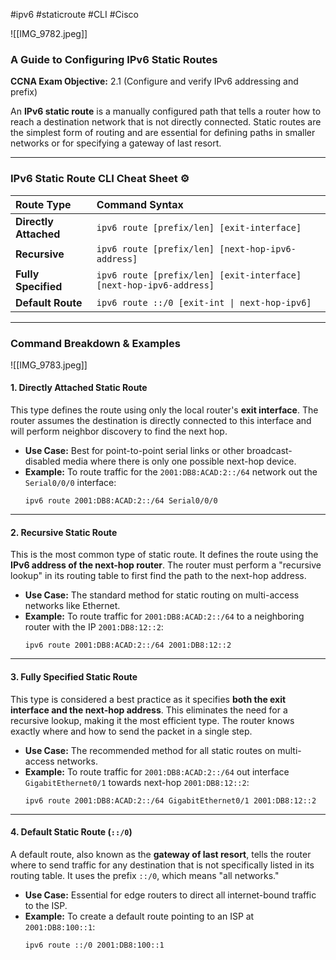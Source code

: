 #ipv6 #staticroute #CLI #Cisco 

![[IMG_9782.jpeg]]


### A Guide to Configuring IPv6 Static Routes

**CCNA Exam Objective:** 2.1 (Configure and verify IPv6 addressing and prefix)

An **IPv6 static route** is a manually configured path that tells a router how to reach a destination network that is not directly connected. Static routes are the simplest form of routing and are essential for defining paths in smaller networks or for specifying a gateway of last resort.

***

### IPv6 Static Route CLI Cheat Sheet ⚙️

| Route Type | Command Syntax |
| :--- | :--- |
| **Directly Attached**| `ipv6 route [prefix/len] [exit-interface]` |
| **Recursive** | `ipv6 route [prefix/len] [next-hop-ipv6-address]` |
| **Fully Specified** | `ipv6 route [prefix/len] [exit-interface] [next-hop-ipv6-address]` |
| **Default Route** | `ipv6 route ::/0 [exit-int \| next-hop-ipv6]` |

***

### Command Breakdown & Examples
![[IMG_9783.jpeg]]

#### 1. Directly Attached Static Route

This type defines the route using only the local router's **exit interface**. The router assumes the destination is directly connected to this interface and will perform neighbor discovery to find the next hop.

* **Use Case:** Best for point-to-point serial links or other broadcast-disabled media where there is only one possible next-hop device.
* **Example:**
    To route traffic for the `2001:DB8:ACAD:2::/64` network out the `Serial0/0/0` interface:
    ```cisco
    ipv6 route 2001:DB8:ACAD:2::/64 Serial0/0/0
    ```

---

#### 2. Recursive Static Route

This is the most common type of static route. It defines the route using the **IPv6 address of the next-hop router**. The router must perform a "recursive lookup" in its routing table to first find the path to the next-hop address.

* **Use Case:** The standard method for static routing on multi-access networks like Ethernet.
* **Example:**
    To route traffic for `2001:DB8:ACAD:2::/64` to a neighboring router with the IP `2001:DB8:12::2`:
    ```cisco
    ipv6 route 2001:DB8:ACAD:2::/64 2001:DB8:12::2
    ```

---

#### 3. Fully Specified Static Route

This type is considered a best practice as it specifies **both the exit interface and the next-hop address**. This eliminates the need for a recursive lookup, making it the most efficient type. The router knows exactly where and how to send the packet in a single step.

* **Use Case:** The recommended method for all static routes on multi-access networks.
* **Example:**
    To route traffic for `2001:DB8:ACAD:2::/64` out interface `GigabitEthernet0/1` towards next-hop `2001:DB8:12::2`:
    ```cisco
    ipv6 route 2001:DB8:ACAD:2::/64 GigabitEthernet0/1 2001:DB8:12::2
    ```

---

#### 4. Default Static Route (`::/0`)

A default route, also known as the **gateway of last resort**, tells the router where to send traffic for any destination that is not specifically listed in its routing table. It uses the prefix `::/0`, which means "all networks."

* **Use Case:** Essential for edge routers to direct all internet-bound traffic to the ISP.
* **Example:**
    To create a default route pointing to an ISP at `2001:DB8:100::1`:
    ```cisco
    ipv6 route ::/0 2001:DB8:100::1
    ```
